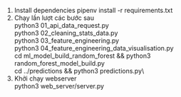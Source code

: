 1. Install dependencies  pipenv install -r requirements.txt
2. Chạy lần lượt các bước sau\
       python3 01_api_data_request.py\
       python3 02_cleaning_stats_data.py\
       python3 03_feature_engineering.py\
       python3 04_feature_engineering_data_visualisation.py\
       cd ml_model_build_random_forest && python3 random_forest_model_build.py\
       cd ../predictions && python3 predictions.py\
3. Khởi chạy webserver\
       python3 web_server/server.py
